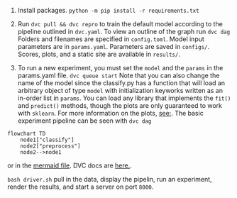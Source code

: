 1. Install packages. `python -m pip install -r requirements.txt`

2. Run `dvc pull && dvc repro` to train the default model according to the pipeline outlined in `dvc.yaml`. To view an outline of the graph run `dvc dag`
Folders and filenames are specified in `config.toml`. Model input parameters are in `params.yaml`. Parameters are saved in `configs/`. Scores, plots, and a static site are available in `results/`. 

3. To run a new experiment, you must set the `model` and the `params` in the params.yaml file.
```dvc queue start```
Note that you can also change the name of the model since the classify.py has a function that will load an arbitrary object of type `model` with initialization keyworks written as an in-order list in `params`. You can load any library that implements the `fit()` and `predict()` methods, though the plots are only guaranteed to work with `sklearn`. For more information on the plots, [see:](https://www.scikit-yb.org/en/latest/api/contrib/wrapper.html). 
The basic experiment pipeline can be seen with
```dvc dag```
```mermaid
flowchart TD
	node1["classify"]
	node2["preprocess"]
	node2-->node1
```
or in the [mermaid file](results/mermaid.md). DVC docs are [here.](dvc.org/doc). 

```bash driver.sh``` pull in the data, display the pipelin, run an experiment, render the results, and start a server on port `8000`.